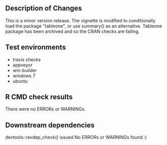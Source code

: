 ## Description of Changes

This is a minor version release. The vignette is modified  to conditionally load the package "tableone", or use summary() as an alternative. Tableone package has been archived and so the CRAN checks are failing. 



## Test environments
* travis checks
* appveyor
* win-builder
* windows 7
* ubuntu 

## R CMD check results
There were no ERRORs or WARNINGs. 


## Downstream dependencies
devtools::revdep_check()  issued No ERRORs or WARNINGs found :)
